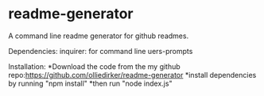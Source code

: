 # readme-generator
A command line readme generator for github readmes.

Dependencies:
inquirer: for command line uers-prompts


Installation:
*Download the code from the my github repo:https://github.com/olliedirker/readme-generator
*install dependencies by running "npm install"
*then run "node index.js"